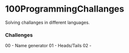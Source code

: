 # 100ProgrammingChallanges
Solving challanges in different languages.
### Challenges
00 - Name generator
01 - Heads/Tails
02 - 

